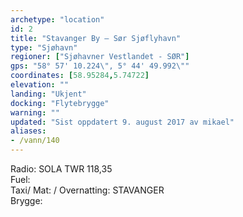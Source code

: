 ```yaml
---
archetype: "location"
id: 2
title: "Stavanger By – Sør Sjøflyhavn"
type: "Sjøhavn"
regioner: ["Sjøhavner Vestlandet - SØR"]
gps: "58° 57' 10.224\", 5° 44' 49.992\""
coordinates: [58.95284,5.74722]
elevation: ""
landing: "Ukjent"
docking: "Flytebrygge"
warning: ""
updated: "Sist oppdatert 9. august 2017 av mikael"
aliases:
- /vann/140
---
```


Radio:  SOLA TWR 118,35\
Fuel:\
Taxi/ Mat: / Overnatting: STAVANGER\
Brygge:
